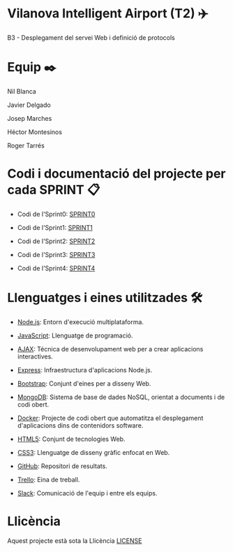 # Vilanova Intelligent Airport (T2) ✈️
B3 - Desplegament del servei Web i definició de protocols

# Equip ✒️

Nil Blanca

Javier Delgado

Josep Marches

Héctor Montesinos

Roger Tarrés


# Codi i documentació del projecte per cada SPRINT 📋

* Codi de l'Sprint0: [SPRINT0](https://github.com/PTIN2020/B3/tree/master/SPRINT0)

* Codi de l'Sprint1: [SPRINT1](https://github.com/PTIN2020/B3/tree/master/SPRINT1)

* Codi de l'Sprint2: [SPRINT2](https://github.com/PTIN2020/B3/tree/master/SPRINT2)

* Codi de l'Sprint3: [SPRINT3](https://github.com/PTIN2020/B3/tree/master/SPRINT3)

* Codi de l'Sprint4: [SPRINT4](https://github.com/PTIN2020/B3/tree/master/SPRINT4)


# Llenguatges i eines utilitzades 🛠️

- [Node.js](https://nodejs.org/es/): Entorn d'execució multiplataforma.

- [JavaScript](https://www.javascript.com/): Llenguatge de programació.

- [AJAX](https://www.w3schools.com/xml/ajax_xmlfile.asp): Técnica de desenvolupament web per a crear aplicacions interactives.

- [Express](https://expressjs.com/es/): Infraestructura d'aplicacions Node.js.

- [Bootstrap](https://getbootstrap.com/): Conjunt d'eines per a disseny Web.

- [MongoDB](https://www.mongodb.com/es): Sistema de base de dades NoSQL, orientat a documents i de codi obert.

- [Docker](https://www.docker.com): Projecte de codi obert que automatitza el desplegament d'aplicacions dins de contenidors software. 

- [HTML5](https://es.wikipedia.org/wiki/HTML5): Conjunt de tecnologies Web.

- [CSS3](https://es.wikipedia.org/wiki/Hoja_de_estilos_en_cascada): Llenguatge de disseny gràfic enfocat en Web.

- [GitHub](https://github.com/PTIN2020/B3): Repositori de resultats.

- [Trello](https://trello.com/b/blnfYw9N/b3-desplegament-del-servei-web-i-definici%C3%B3-de-protocols): Eina de treball.

- [Slack](https://app.slack.com/client/TTH9A9XFW/GTYKV7T1B/details/members): Comunicació de l'equip i entre els equips.

# Llicència

Aquest projecte està sota la Llicència [LICENSE](https://github.com/PTIN2020/B3/blob/master/LICENSE)
